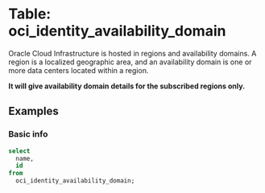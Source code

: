# Table: oci_identity_availability_domain

Oracle Cloud Infrastructure is hosted in regions and availability domains. A region is a localized geographic area, and an availability domain is one or more data centers located within a region.

**It will give availability domain details for the subscribed regions only.**

## Examples

### Basic info

```sql
select
  name,
  id
from
  oci_identity_availability_domain;
```
